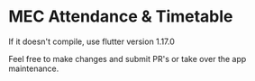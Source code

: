 # MEC Attendance & Timetable

If it doesn't compile, use flutter version 1.17.0



Feel free to make changes and submit PR's or take over the app maintenance.
